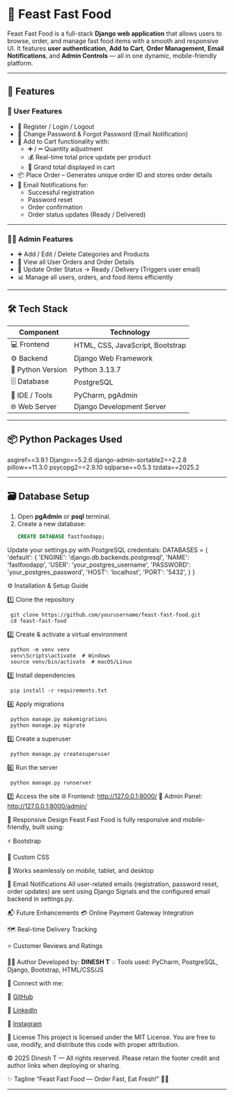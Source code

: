 # 🍔 Feast Fast Food

Feast Fast Food is a full-stack **Django web application** that allows users to browse, order, and manage fast food items with a smooth and responsive UI. It features **user authentication**, **Add to Cart**, **Order Management**, **Email Notifications**, and **Admin Controls** — all in one dynamic, mobile-friendly platform.

---

## 🚀 Features

### 👤 User Features

- 📝 Register / Login / Logout
- 🔐 Change Password & Forgot Password (Email Notification)
- 🛒 Add to Cart functionality with:
  - ➕ / ➖ Quantity adjustment
  - 💰 Real-time total price update per product
  - 🧾 Grand total displayed in cart
- 📦 Place Order – Generates unique order ID and stores order details
- 📧 Email Notifications for:
  - Successful registration
  - Password reset
  - Order confirmation
  - Order status updates (Ready / Delivered)

---

### 🧑‍💼 Admin Features

- ➕ Add / Edit / Delete Categories and Products
- 🧾 View all User Orders and Order Details
- 🔄 Update Order Status → Ready / Delivery (Triggers user email)
- 📊 Manage all users, orders, and food items efficiently

---

## 🛠️ Tech Stack

| Component             | Technology                       |
|-----------------------|----------------------------------|
| 💻 Frontend           | HTML, CSS, JavaScript, Bootstrap |
| ⚙️ Backend            | Django Web Framework             |
| 🐍 Python Version     | Python 3.13.7                    |
| 🗄️ Database          | PostgreSQL                       |
| 🧰 IDE / Tools        | PyCharm, pgAdmin                 |
| 🌐 Web Server         | Django Development Server        |

---

## 📦 Python Packages Used

asgiref==3.9.1 
Django==5.2.6 
django-admin-sortable2==2.2.8 
pillow==11.3.0 
psycopg2==2.9.10 
sqlparse==0.5.3 
tzdata==2025.2



---

## 🗃️ Database Setup

1. Open **pgAdmin** or **psql** terminal.
2. Create a new database:
   ```sql
   CREATE DATABASE fastfoodapp;
Update your settings.py with PostgreSQL credentials:
DATABASES = {
    'default': {
        'ENGINE': 'django.db.backends.postgresql',
        'NAME': 'fastfoodapp',
        'USER': 'your_postgres_username',
        'PASSWORD': 'your_postgres_password',
        'HOST': 'localhost',
        'PORT': '5432',
    }
}


⚙️ Installation & Setup Guide

1️⃣ Clone the repository

     git clone https://github.com/yourusername/feast-fast-food.git  
     cd feast-fast-food


2️⃣ Create & activate a virtual environment

     python -m venv venv  
     venv\Scripts\activate  # Windows  
     source venv/bin/activate  # macOS/Linux


3️⃣ Install dependencies

     pip install -r requirements.txt

4️⃣ Apply migrations

     python manage.py makemigrations  
     python manage.py migrate


5️⃣ Create a superuser

     python manage.py createsuperuser

6️⃣ Run the server

     python manage.py runserver

7️⃣ Access the site
🌐 Frontend: http://127.0.0.1:8000/
🔑 Admin Panel: http://127.0.0.1:8000/admin/



📱 Responsive Design
Feast Fast Food is fully responsive and mobile-friendly, built using:

⚡ Bootstrap

🎨 Custom CSS

📲 Works seamlessly on mobile, tablet, and desktop



💌 Email Notifications
All user-related emails (registration, password reset, order updates) are sent using Django Signals and the configured email backend in settings.py.



📬 Future Enhancements
💳 Online Payment Gateway Integration

🗺️ Real-time Delivery Tracking

⭐ Customer Reviews and Ratings



👨‍💻 Author
Developed by: **DINESH T** 💡 Tools used: PyCharm, PostgreSQL, Django, Bootstrap, HTML/CSS/JS 

🔗 Connect with me:

🔗 [GitHub](https://github.com/dinesh2442) 

🔗 [LinkedIn](www.linkedin.com/in/dinesh2442) 

🔗 [Instagram](https://www.instagram.com/silent_killer_2442/#)



🏁 License
This project is licensed under the MIT License. You are free to use, modify, and distribute this code with proper attribution.

© 2025 Dinesh T — All rights reserved. Please retain the footer credit and author links when deploying or sharing.

✨ Tagline
“Feast Fast Food — Order Fast, Eat Fresh!” 🍕🍟



---



